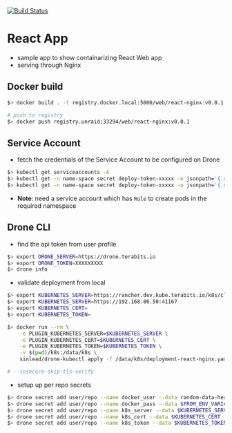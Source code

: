 [![Build Status](https://drone.terabits.io/api/badges/hareeshbabu82ns/containerize/status.svg)](https://drone.terabits.io/hareeshbabu82ns/containerize)

# React App
- sample app to show containarizing React Web app
- serving through Nginx

## Docker build
```sh
$> docker build . -t registry.docker.local:5000/web/react-nginx:v0.0.1

# push to registry
$> docker push registry.unraid:33294/web/react-nginx:v0.0.1
```

## Service Account
* fetch the credentials of the Service Account to be configured on Drone
```sh
$> kubectl get serviceaccounts -A
$> kubectl get -n name-space secret deploy-token-xxxxx -o jsonpath='{.data.ca\.crt}' && echo
$> kubectl get -n name-space secret deploy-token-xxxxx -o jsonpath='{.data.token}' | base64 --decode && echo
```
* __Note__: need a service account which has `Role` to create pods in the required namespace

## Drone CLI
* find the api token from user profile
```sh
$> export DRONE_SERVER=https://drone.terabits.io
$> export DRONE_TOKEN=XXXXXXXXX
$> drone info
```

* validate deployment from local
```sh
$> export KUBERNETES_SERVER=https://rancher.dev.kube.terabits.io/k8s/clusters/local
$> export KUBERNETES_SERVER=https://192.168.86.50:41167
$> export KUBERNETES_CERT=
$> export KUBERNETES_TOKEN=

$> docker run --rm \
    -e PLUGIN_KUBERNETES_SERVER=$KUBERNETES_SERVER \
    -e PLUGIN_KUBERNETES_CERT=$KUBERNETES_CERT \
    -e PLUGIN_KUBERNETES_TOKEN=$KUBERNETES_TOKEN \
    -v $(pwd)/k8s:/data/k8s \
    sinlead/drone-kubectl apply -f /data/k8s/deployment-react-nginx.yaml

# --insecure-skip-tls-verify
```

* setup up per repo secrets
```sh
$> drone secret add user/repo --name docker_user --data random-data-here
$> drone secret add user/repo --name docker_pass --data $FROM_ENV_VARIABLE
$> drone secret add user/repo --name k8s_server --data $KUBERNETES_SERVER
$> drone secret add user/repo --name k8s_cert --data $KUBERNETES_CERT
$> drone secret add user/repo --name k8s_token --data $KUBERNETES_TOKEN
```